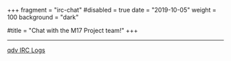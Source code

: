 +++
fragment = "irc-chat"
#disabled = true
date = "2019-10-05"
weight = 100
background = "dark"

#title = "Chat with the M17 Project team!"
+++

---
[qdv IRC Logs](https://qdv-logs.kc1awv.net/)
